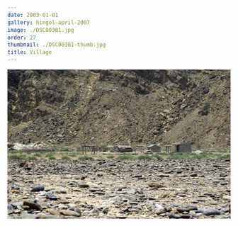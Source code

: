 ```yaml
---
date: 2003-01-01
gallery: hingol-april-2007
image: ./DSC00381.jpg
order: 27
thumbnail: ./DSC00381-thumb.jpg
title: Village
---
```


![Village](./DSC00381.jpg)